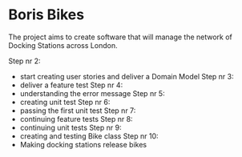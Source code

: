 # Boris Bikes

The project aims to create software that will manage the network of Docking Stations across London.

Step nr 2:
- start creating user stories and deliver a Domain Model
Step nr 3:
- deliver a feature test
Step nr 4:
- understanding the error message
Step nr 5:
- creating unit test
Step nr 6:
- passing the first unit test
Step nr 7:
- continuing feature tests
Step nr 8:
- continuing unit tests
Step nr 9:
- creating and testing Bike class
Step nr 10:
- Making docking stations release bikes
